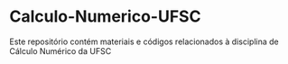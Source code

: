 # Calculo-Numerico-UFSC
Este repositório contém materiais e códigos relacionados à disciplina de Cálculo Numérico da UFSC
